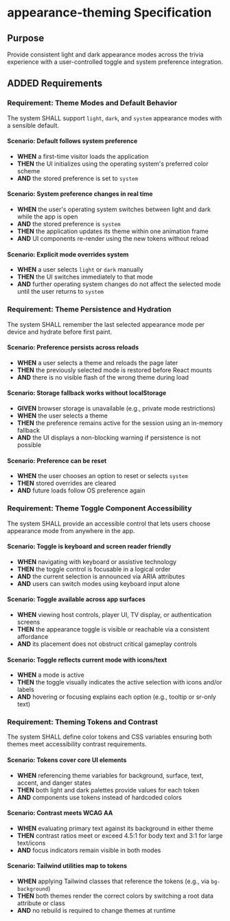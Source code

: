 # appearance-theming Specification

## Purpose
Provide consistent light and dark appearance modes across the trivia experience with a user-controlled toggle and system preference integration.

## ADDED Requirements

### Requirement: Theme Modes and Default Behavior
The system SHALL support `light`, `dark`, and `system` appearance modes with a sensible default.

#### Scenario: Default follows system preference
- **WHEN** a first-time visitor loads the application
- **THEN** the UI initializes using the operating system's preferred color scheme
- **AND** the stored preference is set to `system`

#### Scenario: System preference changes in real time
- **WHEN** the user's operating system switches between light and dark while the app is open
- **AND** the stored preference is `system`
- **THEN** the application updates its theme within one animation frame
- **AND** UI components re-render using the new tokens without reload

#### Scenario: Explicit mode overrides system
- **WHEN** a user selects `light` or `dark` manually
- **THEN** the UI switches immediately to that mode
- **AND** further operating system changes do not affect the selected mode until the user returns to `system`

### Requirement: Theme Persistence and Hydration
The system SHALL remember the last selected appearance mode per device and hydrate before first paint.

#### Scenario: Preference persists across reloads
- **WHEN** a user selects a theme and reloads the page later
- **THEN** the previously selected mode is restored before React mounts
- **AND** there is no visible flash of the wrong theme during load

#### Scenario: Storage fallback works without localStorage
- **GIVEN** browser storage is unavailable (e.g., private mode restrictions)
- **WHEN** the user selects a theme
- **THEN** the preference remains active for the session using an in-memory fallback
- **AND** the UI displays a non-blocking warning if persistence is not possible

#### Scenario: Preference can be reset
- **WHEN** the user chooses an option to reset or selects `system`
- **THEN** stored overrides are cleared
- **AND** future loads follow OS preference again

### Requirement: Theme Toggle Component Accessibility
The system SHALL provide an accessible control that lets users choose appearance mode from anywhere in the app.

#### Scenario: Toggle is keyboard and screen reader friendly
- **WHEN** navigating with keyboard or assistive technology
- **THEN** the toggle control is focusable in a logical order
- **AND** the current selection is announced via ARIA attributes
- **AND** users can switch modes using keyboard input alone

#### Scenario: Toggle available across app surfaces
- **WHEN** viewing host controls, player UI, TV display, or authentication screens
- **THEN** the appearance toggle is visible or reachable via a consistent affordance
- **AND** its placement does not obstruct critical gameplay controls

#### Scenario: Toggle reflects current mode with icons/text
- **WHEN** a mode is active
- **THEN** the toggle visually indicates the active selection with icons and/or labels
- **AND** hovering or focusing explains each option (e.g., tooltip or sr-only text)

### Requirement: Theming Tokens and Contrast
The system SHALL define color tokens and CSS variables ensuring both themes meet accessibility contrast requirements.

#### Scenario: Tokens cover core UI elements
- **WHEN** referencing theme variables for background, surface, text, accent, and danger states
- **THEN** both light and dark palettes provide values for each token
- **AND** components use tokens instead of hardcoded colors

#### Scenario: Contrast meets WCAG AA
- **WHEN** evaluating primary text against its background in either theme
- **THEN** contrast ratios meet or exceed 4.5:1 for body text and 3:1 for large text/icons
- **AND** focus indicators remain visible in both modes

#### Scenario: Tailwind utilities map to tokens
- **WHEN** applying Tailwind classes that reference the tokens (e.g., via `bg-background`)
- **THEN** both themes render the correct colors by switching a root data attribute or class
- **AND** no rebuild is required to change themes at runtime
